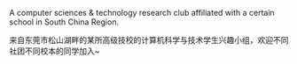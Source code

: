 A computer sciences & technology research club affiliated with a certain school in South China Region.

来自东莞市松山湖畔的某所高级技校的计算机科学与技术学生兴趣小组，欢迎不同社团不同校本的同学加入~

